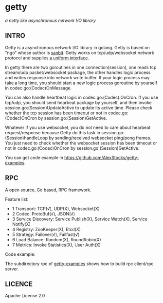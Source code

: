 # getty

 *a netty like asynchronous network I/O library*

## INTRO

Getty is a asynchronous network I/O library in golang. Getty is based on "ngo" whose author is [sanbit](https://github.com/sanbit). Getty works on tcp/udp/websocket network protocol and supplies [a uniform interface](https://github.com/alexstocks/getty/blob/master/getty.go#L45).

In getty there are two goroutines in one connection(session), one reads tcp stream/udp packet/websocket package, the other handles logic process and writes response into network write buffer. If your logic process may take a long time, you should start a new logic process goroutine by yourself in codec.go:(Codec)OnMessage.

You can also handle heartbeat logic in codec.go:(Codec):OnCron. If you use tcp/udp, you should send hearbeat package by yourself, and then invoke session.go:(Session)UpdateActive to update its active time. Please check whether the tcp session has been timeout or not in codec.go:(Codec)OnCron by session.go:(Session)GetActive.

Whatever if you use websocket, you do not need to care about hearbeat request/response because Getty do this task in session.go:(Session)handleLoop by sending/received websocket ping/pong frames. You just need to  check whether the websocket session has been timeout or not in codec.go:(Codec)OnCron by session.go:(Session)GetActive.

You can get code example in https://github.com/AlexStocks/getty-examples.

## RPC

A open source, Go based, RPC framework.

Feature list:

- 1 Transport: TCP(√), UDP(X), Websocket(X)
- 2 Codec: ProtoBuf(√), JSON(√)
- 3 Service Discovery: Service Publish(X), Service Watch(X), Service Notify(X)
- 4 Registry: ZooKeeper(X), Etcd(X)
- 5 Strategy: Failover(√), Failfast(√)
- 6 Load Balance: Random(X), RoundRobin(X)
- 7 Metrics: Invoke Statistics(X), User Auth(X)

Code example:

The subdirectory rpc of [getty-examples](https://github.com/alexstocks/getty-examples/) shows how to build rpc client/rpc server.

## LICENCE

Apache License 2.0

